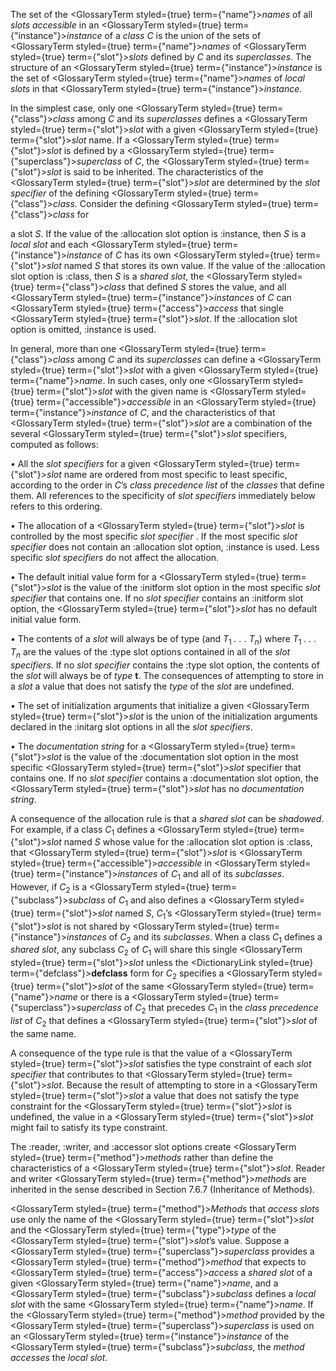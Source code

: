  



The set of the <GlossaryTerm styled={true} term={"name"}><i>names</i></GlossaryTerm> of all *slots accessible* in an <GlossaryTerm styled={true} term={"instance"}><i>instance</i></GlossaryTerm> of a *class C* is the union of the sets of <GlossaryTerm styled={true} term={"name"}><i>names</i></GlossaryTerm> of <GlossaryTerm styled={true} term={"slot"}><i>slots</i></GlossaryTerm> defined by *C* and its *superclasses*. The structure of an <GlossaryTerm styled={true} term={"instance"}><i>instance</i></GlossaryTerm> is the set of <GlossaryTerm styled={true} term={"name"}><i>names</i></GlossaryTerm> of *local slots* in that <GlossaryTerm styled={true} term={"instance"}><i>instance</i></GlossaryTerm>. 



In the simplest case, only one <GlossaryTerm styled={true} term={"class"}><i>class</i></GlossaryTerm> among *C* and its *superclasses* defines a <GlossaryTerm styled={true} term={"slot"}><i>slot</i></GlossaryTerm> with a given <GlossaryTerm styled={true} term={"slot"}><i>slot</i></GlossaryTerm> name. If a <GlossaryTerm styled={true} term={"slot"}><i>slot</i></GlossaryTerm> is defined by a <GlossaryTerm styled={true} term={"superclass"}><i>superclass</i></GlossaryTerm> of *C*, the <GlossaryTerm styled={true} term={"slot"}><i>slot</i></GlossaryTerm> is said to be inherited. The characteristics of the <GlossaryTerm styled={true} term={"slot"}><i>slot</i></GlossaryTerm> are determined by the *slot specifier* of the defining <GlossaryTerm styled={true} term={"class"}><i>class</i></GlossaryTerm>. Consider the defining <GlossaryTerm styled={true} term={"class"}><i>class</i></GlossaryTerm> for 



a slot *S*. If the value of the :allocation slot option is :instance, then *S* is a *local slot* and each <GlossaryTerm styled={true} term={"instance"}><i>instance</i></GlossaryTerm> of *C* has its own <GlossaryTerm styled={true} term={"slot"}><i>slot</i></GlossaryTerm> named *S* that stores its own value. If the value of the :allocation slot option is :class, then *S* is a *shared slot*, the <GlossaryTerm styled={true} term={"class"}><i>class</i></GlossaryTerm> that defined *S* stores the value, and all <GlossaryTerm styled={true} term={"instance"}><i>instances</i></GlossaryTerm> of *C* can <GlossaryTerm styled={true} term={"access"}><i>access</i></GlossaryTerm> that single <GlossaryTerm styled={true} term={"slot"}><i>slot</i></GlossaryTerm>. If the :allocation slot option is omitted, :instance is used. 



In general, more than one <GlossaryTerm styled={true} term={"class"}><i>class</i></GlossaryTerm> among *C* and its *superclasses* can define a <GlossaryTerm styled={true} term={"slot"}><i>slot</i></GlossaryTerm> with a given <GlossaryTerm styled={true} term={"name"}><i>name</i></GlossaryTerm>. In such cases, only one <GlossaryTerm styled={true} term={"slot"}><i>slot</i></GlossaryTerm> with the given name is <GlossaryTerm styled={true} term={"accessible"}><i>accessible</i></GlossaryTerm> in an <GlossaryTerm styled={true} term={"instance"}><i>instance</i></GlossaryTerm> of *C*, and the characteristics of that <GlossaryTerm styled={true} term={"slot"}><i>slot</i></GlossaryTerm> are a combination of the several <GlossaryTerm styled={true} term={"slot"}><i>slot</i></GlossaryTerm> specifiers, computed as follows: 







 



 



*•* All the *slot specifiers* for a given <GlossaryTerm styled={true} term={"slot"}><i>slot</i></GlossaryTerm> name are ordered from most specific to least specific, according to the order in *C*’s *class precedence list* of the *classes* that define them. All references to the specificity of *slot specifiers* immediately below refers to this ordering. 



*•* The allocation of a <GlossaryTerm styled={true} term={"slot"}><i>slot</i></GlossaryTerm> is controlled by the most specific *slot specifier* . If the most specific *slot specifier* does not contain an :allocation slot option, :instance is used. Less specific *slot specifiers* do not affect the allocation. 



*•* The default initial value form for a <GlossaryTerm styled={true} term={"slot"}><i>slot</i></GlossaryTerm> is the value of the :initform slot option in the most specific *slot specifier* that contains one. If no *slot specifier* contains an :initform slot option, the <GlossaryTerm styled={true} term={"slot"}><i>slot</i></GlossaryTerm> has no default initial value form. 



<i>•</i> The contents of a <i>slot</i> will always be of type (and <i>T</i><sub>1</sub> <i>. . . T<sub>n</sub></i>) where <i>T</i><sub>1</sub> <i>. . . T<sub>n</sub></i> are the values of the :type slot options contained in all of the <i>slot specifiers</i>. If no <i>slot specifier</i> contains the :type slot option, the contents of the <i>slot</i> will always be of <i>type</i> <b>t</b>. The consequences of attempting to store in a <i>slot</i> a value that does not satisfy the <i>type</i> of the <i>slot</i> are undefined. 



*•* The set of initialization arguments that initialize a given <GlossaryTerm styled={true} term={"slot"}><i>slot</i></GlossaryTerm> is the union of the initialization arguments declared in the :initarg slot options in all the *slot specifiers*. 



*•* The *documentation string* for a <GlossaryTerm styled={true} term={"slot"}><i>slot</i></GlossaryTerm> is the value of the :documentation slot option in the most specific <GlossaryTerm styled={true} term={"slot"}><i>slot</i></GlossaryTerm> specifier that contains one. If no *slot specifier* contains a :documentation slot option, the <GlossaryTerm styled={true} term={"slot"}><i>slot</i></GlossaryTerm> has no *documentation string*. 



A consequence of the allocation rule is that a *shared slot* can be *shadowed*. For example, if a class *C*<sub>1</sub> defines a <GlossaryTerm styled={true} term={"slot"}><i>slot</i></GlossaryTerm> named *S* whose value for the :allocation slot option is :class, that <GlossaryTerm styled={true} term={"slot"}><i>slot</i></GlossaryTerm> is <GlossaryTerm styled={true} term={"accessible"}><i>accessible</i></GlossaryTerm> in <GlossaryTerm styled={true} term={"instance"}><i>instances</i></GlossaryTerm> of *C*<sub>1</sub> and all of its *subclasses*. However, if *C*<sub>2</sub> is a <GlossaryTerm styled={true} term={"subclass"}><i>subclass</i></GlossaryTerm> of *C*<sub>1</sub> and also defines a <GlossaryTerm styled={true} term={"slot"}><i>slot</i></GlossaryTerm> named *S*, *C*<sub>1</sub>’s <GlossaryTerm styled={true} term={"slot"}><i>slot</i></GlossaryTerm> is not shared by <GlossaryTerm styled={true} term={"instance"}><i>instances</i></GlossaryTerm> of *C*<sub>2</sub> and its *subclasses*. When a class *C*<sub>1</sub> defines a *shared slot*, any subclass *C*<sub>2</sub> of *C*<sub>1</sub> will share this single <GlossaryTerm styled={true} term={"slot"}><i>slot</i></GlossaryTerm> unless the <DictionaryLink styled={true} term={"defclass"}><b>defclass</b></DictionaryLink> form for *C*<sub>2</sub> specifies a <GlossaryTerm styled={true} term={"slot"}><i>slot</i></GlossaryTerm> of the same <GlossaryTerm styled={true} term={"name"}><i>name</i></GlossaryTerm> or there is a <GlossaryTerm styled={true} term={"superclass"}><i>superclass</i></GlossaryTerm> of *C*<sub>2</sub> that precedes *C*<sub>1</sub> in the *class precedence list* of *C*<sub>2</sub> that defines a <GlossaryTerm styled={true} term={"slot"}><i>slot</i></GlossaryTerm> of the same name. 



A consequence of the type rule is that the value of a <GlossaryTerm styled={true} term={"slot"}><i>slot</i></GlossaryTerm> satisfies the type constraint of each *slot specifier* that contributes to that <GlossaryTerm styled={true} term={"slot"}><i>slot</i></GlossaryTerm>. Because the result of attempting to store in a <GlossaryTerm styled={true} term={"slot"}><i>slot</i></GlossaryTerm> a value that does not satisfy the type constraint for the <GlossaryTerm styled={true} term={"slot"}><i>slot</i></GlossaryTerm> is undefined, the value in a <GlossaryTerm styled={true} term={"slot"}><i>slot</i></GlossaryTerm> might fail to satisfy its type constraint. 



The :reader, :writer, and :accessor slot options create <GlossaryTerm styled={true} term={"method"}><i>methods</i></GlossaryTerm> rather than define the characteristics of a <GlossaryTerm styled={true} term={"slot"}><i>slot</i></GlossaryTerm>. Reader and writer <GlossaryTerm styled={true} term={"method"}><i>methods</i></GlossaryTerm> are inherited in the sense described in Section 7.6.7 (Inheritance of Methods). 



<GlossaryTerm styled={true} term={"method"}><i>Methods</i></GlossaryTerm> that *access slots* use only the name of the <GlossaryTerm styled={true} term={"slot"}><i>slot</i></GlossaryTerm> and the <GlossaryTerm styled={true} term={"type"}><i>type</i></GlossaryTerm> of the <GlossaryTerm styled={true} term={"slot"}><i>slot</i></GlossaryTerm>’s value. Suppose a <GlossaryTerm styled={true} term={"superclass"}><i>superclass</i></GlossaryTerm> provides a <GlossaryTerm styled={true} term={"method"}><i>method</i></GlossaryTerm> that expects to <GlossaryTerm styled={true} term={"access"}><i>access</i></GlossaryTerm> a *shared slot* of a given <GlossaryTerm styled={true} term={"name"}><i>name</i></GlossaryTerm>, and a <GlossaryTerm styled={true} term={"subclass"}><i>subclass</i></GlossaryTerm> defines a *local slot* with the same <GlossaryTerm styled={true} term={"name"}><i>name</i></GlossaryTerm>. If the <GlossaryTerm styled={true} term={"method"}><i>method</i></GlossaryTerm> provided by the <GlossaryTerm styled={true} term={"superclass"}><i>superclass</i></GlossaryTerm> is used on an <GlossaryTerm styled={true} term={"instance"}><i>instance</i></GlossaryTerm> of the <GlossaryTerm styled={true} term={"subclass"}><i>subclass</i></GlossaryTerm>, the *method accesses* the *local slot*. 







 



 



